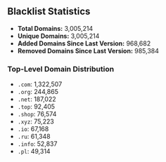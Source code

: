 ## Blacklist Statistics

- **Total Domains:** 3,005,214
- **Unique Domains:** 3,005,214
- **Added Domains Since Last Version:** 968,682
- **Removed Domains Since Last Version:** 985,384

### Top-Level Domain Distribution

-  `.com`: 1,322,507
-  `.org`: 244,865
-  `.net`: 187,022
-  `.top`: 92,405
-  `.shop`: 76,574
-  `.xyz`: 75,223
-  `.io`: 67,168
-  `.ru`: 61,348
-  `.info`: 52,837
-  `.pl`: 49,314
